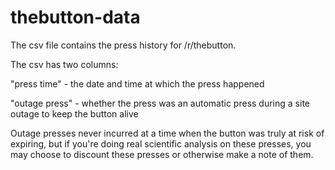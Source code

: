 # thebutton-data
The csv file contains the press history for /r/thebutton.

The csv has two columns:

"press time" - the date and time at which the press happened

"outage press" - whether the press was an automatic press during a site outage to keep the button alive

Outage presses never incurred at a time when the button was truly at risk of expiring, but if you're doing real scientific analysis on these presses, you may choose to discount these presses or otherwise make a note of them.
